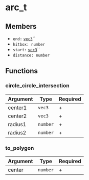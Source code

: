 # arc\_t

## Members

* `end:` [`vec3`](vec3.md)``
* `hitbox: number`
* `start:` [`vec3`](vec3.md)``
* `distance: number`

## Functions

### circle\_circle\_intersection

| Argument | Type     | Required |
| -------- | -------- | -------- |
| center1  | `vec3`   | +        |
| center2  | `vec3`   | +        |
| radius1  | `number` | +        |
| radius2  | `number` | +        |

### to\_polygon

| Argument | Type     | Required |
| -------- | -------- | -------- |
| center   | `number` | +        |
